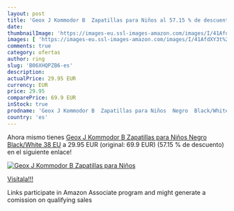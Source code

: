 ```yaml
---
layout: post
title: 'Geox J Kommodor B  Zapatillas para Niños al 57.15 % de descuento'
date: 
thumbnailImage: 'https://images-eu.ssl-images-amazon.com/images/I/41AfdXY3t%2BL._SL200_.jpg'
images: [ 'https://images-eu.ssl-images-amazon.com/images/I/41AfdXY3t%2BL._SL200_.jpg' ]
comments: true
category: ofertas
author: ring
slug: 'B06XHQPZB6-es'
description:
actualPrice: 29.95 EUR
currency: EUR
price: 29.95
comparePrice: 69.9 EUR
inStock: true
prodname: 'Geox J Kommodor B  Zapatillas para Niños  Negro  Black/White   38 EU'
country: 'es'
---
```


Ahora mismo tienes [Geox J Kommodor B  Zapatillas para Niños  Negro  Black/White   38 EU](https://www.amazon.es/dp/B06XHQPZB6/?tag=tolees-21) a 29.95 EUR (original: 69.9 EUR) (57.15 %  de descuento) en el siguiente enlace!

[![Geox J Kommodor B  Zapatillas para Niños](https://images-eu.ssl-images-amazon.com/images/I/41AfdXY3t%2BL._SL200_.jpg)](https://www.amazon.es/dp/B06XHQPZB6/?tag=tolees-21)

[Visítala!!!](https://www.amazon.es/dp/B06XHQPZB6/?tag=tolees-21)

Links participate in Amazon Associate program and might generate a comission on qualifying sales

